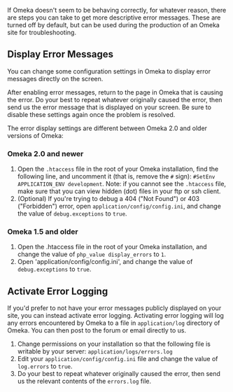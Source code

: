 If Omeka doesn't seem to be behaving correctly, for whatever reason, there are steps you can take to get more descriptive error messages. These are turned off by default, but can be used during the production of an Omeka site for troubleshooting.

Display Error Messages
--------------------------------------------------------------

You can change some configuration settings in Omeka to display error messages directly on the screen.

After enabling error messages, return to the page in Omeka that is causing the error. Do your best to repeat whatever originally caused the error, then send us the error message that is displayed on your screen. Be sure to disable these settings again once the problem is resolved.

The error display settings are different between Omeka 2.0 and older versions of Omeka:

### Omeka 2.0 and newer 

1.  Open the `.htaccess` file in the root of your Omeka installation, find the following line, and uncomment it (that is, remove the `#` sign):  `#SetEnv APPLICATION_ENV development`. Note: if you cannot see the `.htaccess` file, make sure that you can view hidden (dot) files in your ftp or ssh client. 
2.  (Optional) If you're trying to debug a 404 ("Not Found") or 403 ("Forbidden") error, open `application/config/config.ini`, and change the value of `debug.exceptions` to `true`.

### Omeka 1.5 and older 

1.  Open the .htaccess file in the root of your Omeka installation, and change the value of `php_value display_errors` to `1`.
2.  Open 'application/config/config.ini', and change the value of `debug.exceptions`  to `true`.

Activate Error Logging
--------------------------------------------------------------
If you'd prefer to not have your error messages publicly displayed on your site, you can instead activate error logging. Activating error logging will log any errors encountered by Omeka to a file in `application/log` directory of Omeka. You can then post to the forum or email directly to us.

1.  Change permissions on your installation so that the following file is writable by your server: `application/logs/errors.log`
2.  Edit your `application/config/config.ini` file and change the value of `log.errors` to `true`.
3.  Do your best to repeat whatever originally caused the error, then send us the relevant contents of the `errors.log` file.
